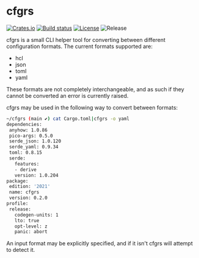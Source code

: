 # cfgrs

[![Crates.io](https://img.shields.io/crates/v/cfgrs.svg?style=for-the-badge)](https://crates.io/crates/cfgrs)
[![Build status](https://img.shields.io/github/actions/workflow/status/tveness/cfgrs/rust.yml?style=for-the-badge)](https://github.com/tveness/cfgrs/actions/workflows/rust.yml)
[![License](https://img.shields.io/github/license/tveness/cfgrs?style=for-the-badge)](https://opensource.org/license/agpl-v3)
![Release](https://img.shields.io/github/v/tag/tveness/cfgrs?label=latest%20release&style=for-the-badge)


 cfgrs is a small CLI helper tool for converting between different configuration formats.
 The current formats supported are:
 * hcl
 * json
 * toml
 * yaml

 These formats are not completely interchangeable, and as such if they cannot
 be converted an error is currently raised.

 cfgrs may be used in the following way to convert between formats:
 ```bash
 ~/cfgrs (main ✔) cat Cargo.toml|cfgrs -o yaml
dependencies:
  anyhow: 1.0.86
  pico-args: 0.5.0
  serde_json: 1.0.120
  serde_yaml: 0.9.34
  toml: 0.8.15
  serde:
    features:
    - derive
    version: 1.0.204
package:
  edition: '2021'
  name: cfgrs
  version: 0.2.0
profile:
  release:
    codegen-units: 1
    lto: true
    opt-level: z
    panic: abort
 ```
 An input format may be explicitly specified, and if it isn't cfgrs will attempt to detect it.
